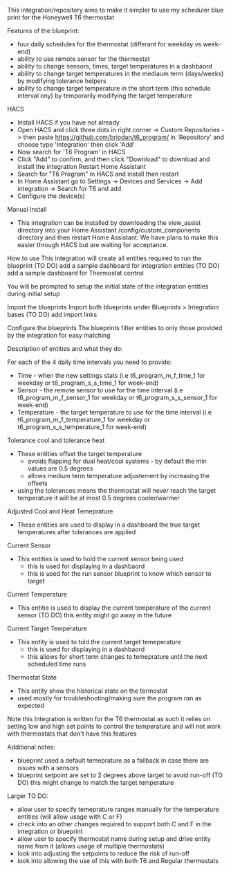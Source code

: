 This integration/repository aims to make it simpler to use my scheduler blue print for the Honeywell T6 thermostat

Features of the blueprint:

- four daily schedules for the thermostat (differant for weekday vs week-end)
- ability to use remote sensor for the thermostat
- ability to change sensors, times, target temperatures in a dashbaord
- ability to change target temperatures in the mediaum term (days/weeks) by modifying tolerance helpers
- ability to change target temperature in the short term (this schedule interval ony) by temporarily modifying the target temperature

HACS
- Install HACS if you have not already
- Open HACS and click three dots in right corner -> Custom Repositories -> then paste https://github.com/briodan/t6_program/ in 'Repository' and choose type 'Integration' then click 'Add'
- Now search for 'T6 Program' in HACS
- Click "Add" to confirm, and then click "Download" to download and install the integration Restart Home Assistant
- Search for "T6 Program" in HACS and install then restart
- In Home Assistant go to Settings -> Devices and Services -> Add integration -> Search for T6 and add
- Configure the device(s)

Manual Install
- This integration can be installed by downloading the view_assist directory into your Home Assistant /config/custom_components directory and then restart Home Assistant. We have plans to make this easier through HACS but are waiting for acceptance.

How to use
This integration will create all entities required to run the blueprint
(TO DO) add a sample dashboard for integration entities
(TO DO) add a sample dashboard for Thermostat control

You will be prompted to setup the initial state of the integration entities during initial setup

Import the blueprints
Import both blueprints under Blueprints > Integration bases
(TO DO) add import links

Configure the blueprints
The blueprints filter entities to only those provided by the integration for easy matching

Description of entities and what they do:

For each of the 4 daily time intervals you need to provide:
- Time - when the new settings stats (i.e t6_program_m_f_time_1 for weekday or t6_program_s_s_time_1 for week-end)
- Sensor - the remote sensor to use for the time interval (i.e t6_program_m_f_sensor_1 for weekday or t6_program_s_s_sensor_1 for week-end)
- Temperature - the target temperature to use for the time interval (i.e t6_program_m_f_temperature_1 for weekday or t6_program_s_s_temperature_1 for week-end)

Tolerance cool and tolerance heat
- These entities offset the target temperature
    - avoids flapping for dual heat/cool systems - by default the min values are 0.5 degrees
    - allows medium term temperature adjustement by increasing the offsets
- using the tolerances means the thermostat will never reach the target temperature it will be at most 0.5 degrees cooler/warmer

Adjusted Cool and Heat Temeprature
- These entities are used to display in a dashboard the true target temperatures after tolerances are applied

Current Sensor
- This entities is used to hold the current sensor being used
    - this is used for displaying in a dashbaord
    - this is used for the run sensor blueprint to know which sensor to target

Current Temperature
- This entitie is used to display the current temperature of the current sensor
(TO DO) this entity might go away in the future

Current Target Temperature
- This entity is used to told the current target temeperature
    - this is used for displaying in a dashbaord
    - this allows for short term changes to temeprature until the next scheduled time runs

Thermostat State
- This entity show the historical state on the termostat
- used mostly for troubleshooting/making sure the program ran as expected

Note this Integration is written for the T6 thermostat as such it relies on setting low and high set points to control the temperature and will not work with thermostats that don't have this features

Additional notes:
- blueprint used a default temeprature as a fallback in case there are issues with a sensors
- blueprint setpoint are set to 2 degrees above target to avoid run-off (TO DO) this might change to match the target temperature

Larger TO DO:
- allow user to specify temeprature ranges manually for the temperature entities (will allow usage with C or F)
- check into an other changes required to support both C and F in the integration or blueprint
- allow user to specify thermostat name during setup and drive entity name from it (allows usage of multiple thermostats)
- look into adjusting the setpoints to reduce the risk of run-off
- look into allowing the use of this with both T6 and Regular thermostats

